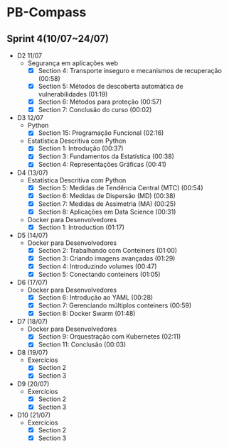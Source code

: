 # PB-Compass

## **Sprint 4(10/07~24/07)**

- D2 11/07
    - Segurança em aplicações web
        - [X]  Section 4: Transporte inseguro e mecanismos de recuperação  (00:58)
        - [X]  Section 5: Métodos de descoberta automática de vulnerabilidades (01:19)
        - [X]  Section 6: Métodos para proteção (00:57)
        - [X]  Section 7: Conclusão do curso (00:02)
    
- D3 12/07
    - Python
        - [X]  Section 15: Programação Funcional (02:16)
    - Estatística Descritiva com Python
        - [X]  Section 1: Introdução (00:37)
        - [X]  Section 3: Fundamentos da Estatística (00:38)
        - [X]  Section 4: Representações Gráficas (00:41)
- D4 (13/07)
    - Estatística Descritiva com Python
        - [X]  Section 5: Medidas de Tendência Central (MTC) (00:54)
        - [X]  Section 6: Medidas de Dispersão (MD) (00:38)
        - [X]  Section 7: Medidas de Assimetria (MA) (00:25)
        - [X]  Section 8: Aplicações em Data Science (00:31)
    - Docker para Desenvolvedores
        - [X]  Section 1: Introduction (01:17)
- D5 (14/07)
    - Docker para Desenvolvedores
        - [X]  Section 2: Trabalhando com Conteiners (01:00)
        - [X]  Section 3: Criando imagens avançadas (01:29)
        - [X]  Section 4: Introduzindo volumes (00:47)
        - [X]  Section 5: Conectando conteiners (01:05)
- D6 (17/07)
    - Docker para Desenvolvedores
        - [X]  Section 6: Introdução ao YAML (00:28)
        - [X]  Section 7: Gerenciando múltiplos conteiners  (00:59)
        - [X]  Section 8: Docker Swarm (01:48)
- D7 (18/07)
    - Docker para Desenvolvedores
        - [X]  Section 9: Orquestração com Kubernetes (02:11)
        - [X]  Section 11: Conclusão (00:03)
- D8 (19/07)
    - Exercícios
        - [X]  Section 2
        - [X]  Section 3
- D9 (20/07)
    - Exercícios
        - [X]  Section  2
        - [X]  Section 3
- D10 (21/07)
    - Exercícios
        - [X]  Section 2
        - [X]  Section 3